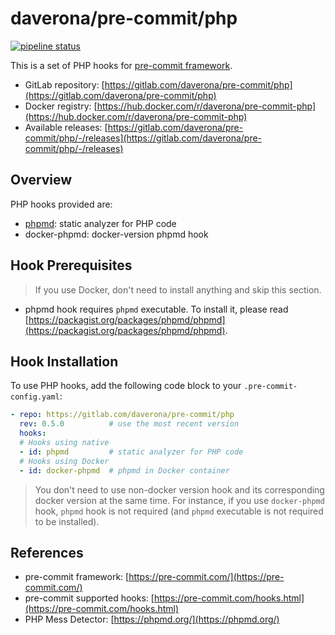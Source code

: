 # daverona/pre-commit/php

[![pipeline status](https://gitlab.com/daverona//pre-commit/php/badges/master/pipeline.svg)](https://gitlab.com/daverona/pre-commit/php/-/commits/master)

This is a set of PHP hooks for [pre-commit framework](https://pre-commit.com/).

* GitLab repository: [https://gitlab.com/daverona/pre-commit/php](https://gitlab.com/daverona/pre-commit/php)
* Docker registry: [https://hub.docker.com/r/daverona/pre-commit-php](https://hub.docker.com/r/daverona/pre-commit-php)
* Available releases: [https://gitlab.com/daverona/pre-commit/php/-/releases](https://gitlab.com/daverona/pre-commit/php/-/releases)

## Overview

PHP hooks provided are:

* [phpmd](https://phpmd.org/): static analyzer for PHP code
* docker-phpmd: docker-version phpmd hook

## Hook Prerequisites

> If you use Docker, don't need to install anything and skip this section.

* phpmd hook requires `phpmd` executable. To install it, please read
[https://packagist.org/packages/phpmd/phpmd](https://packagist.org/packages/phpmd/phpmd).

## Hook Installation

To use PHP hooks, add the following code block to your `.pre-commit-config.yaml`:

```yaml
- repo: https://gitlab.com/daverona/pre-commit/php
  rev: 0.5.0          # use the most recent version
  hooks:
  # Hooks using native
  - id: phpmd         # static analyzer for PHP code
  # Hooks using Docker
  - id: docker-phpmd  # phpmd in Docker container
```

> You don't need to use non-docker version hook and its corresponding docker version at the same time.
> For instance, if you use `docker-phpmd` hook, `phpmd` hook is not required (and `phpmd` executable is not required to be installed).

<!-- 
## Hook Configuration
-->

## References

* pre-commit framework: [https://pre-commit.com/](https://pre-commit.com/)
* pre-commit supported hooks: [https://pre-commit.com/hooks.html](https://pre-commit.com/hooks.html)
* PHP Mess Detector: [https://phpmd.org/](https://phpmd.org/)

